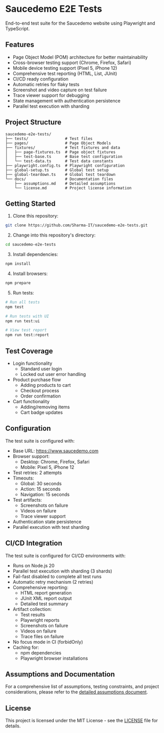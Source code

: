 # Saucedemo E2E Tests

End-to-end test suite for the Saucedemo website using Playwright and TypeScript.

## Features

- Page Object Model (POM) architecture for better maintainability
- Cross-browser testing support (Chrome, Firefox, Safari)
- Mobile device testing support (Pixel 5, iPhone 12)
- Comprehensive test reporting (HTML, List, JUnit)
- CI/CD ready configuration
- Automatic retries for flaky tests
- Screenshot and video capture on test failure
- Trace viewer support for debugging
- State management with authentication persistence
- Parallel test execution with sharding

## Project Structure

```
saucedemo-e2e-tests/
├── tests/                # Test files
├── pages/                # Page Object Models
├── fixtures/             # Test fixtures and data
│   ├── page-fixtures.ts  # Page object fixtures
│   ├── test-base.ts      # Base test configuration
│   └── test-data.ts      # Test data constants
├── playwright.config.ts  # Playwright configuration
├── global-setup.ts       # Global test setup
├── global-teardown.ts    # Global test teardown
└── docs/                 # Documentation files
    ├── assumptions.md    # Detailed assumptions
    └── license.md        # Project license information
```

## Getting Started

1. Clone this repository:

```bash
git clone https://github.com/Sharma-IT/saucedemo-e2e-tests.git
```

2. Change into this repository's directory:

```bash
cd saucedemo-e2e-tests
```

3. Install dependencies:

```bash
npm install
```

4. Install browsers:

```bash
npm prepare
```

5. Run tests:

```bash
# Run all tests
npm test

# Run tests with UI
npm run test:ui

# View test report
npm run test:report
```

## Test Coverage

- Login functionality
  - Standard user login
  - Locked out user error handling
- Product purchase flow
  - Adding products to cart
  - Checkout process
  - Order confirmation
- Cart functionality
  - Adding/removing items
  - Cart badge updates

## Configuration

The test suite is configured with:

- Base URL: https://www.saucedemo.com
- Browser support:
  - Desktop: Chrome, Firefox, Safari
  - Mobile: Pixel 5, iPhone 12
- Test retries: 2 attempts
- Timeouts:
  - Global: 30 seconds
  - Action: 15 seconds
  - Navigation: 15 seconds
- Test artifacts:
  - Screenshots on failure
  - Videos on failure
  - Trace viewer support
- Authentication state persistence
- Parallel execution with test sharding

## CI/CD Integration

The test suite is configured for CI/CD environments with:
- Runs on Node.js 20
- Parallel test execution with sharding (3 shards)
- Fail-fast disabled to complete all test runs
- Automatic retry mechanism (2 retries)
- Comprehensive reporting:
  - HTML report generation
  - JUnit XML report output
  - Detailed test summary
- Artifact collection:
  - Test results
  - Playwright reports
  - Screenshots on failure
  - Videos on failure
  - Trace files on failure
- No focus mode in CI (forbidOnly)
- Caching for:
  - npm dependencies
  - Playwright browser installations

## Assumptions and Documentation

For a comprehensive list of assumptions, testing constraints, and project considerations, please refer to the [detailed assumptions document](/docs/assumptions.md).

## License

This project is licensed under the MIT License - see the [LICENSE](LICENSE) file for details.